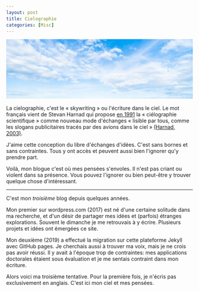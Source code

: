 ```yaml
---
layout: post
title: Cielographie
categories: [Misc]
---
```


![](../media/2020-07-25/sky.jpg)

La cielographie, c'est le « skywriting » ou l'écriture dans le ciel. Le mot français vient de Stevan Harnad qui propose [en 1991]((https://www.southampton.ac.uk/~harnad/Papers/Harnad/harnad90.skywriting.html)) la « ciélographie scientifique » comme
nouveau mode d'échanges « lisible par tous, comme les slogans publicitaires tracés par des avions dans le ciel » [(Harnad, 2003)](https://eprints.soton.ac.uk/257710/1/cielographie.pdf).

J'aime cette conception du libre d'échanges d'idées. C'est sans bornes et sans contraintes. Tous y ont accès et peuvent aussi bien l'ignorer qu'y prendre part.

Voilà, mon blogue c'est où mes pensées s'envoles. Il n'est pas criant ou violent dans sa présence. Vous pouvez l'ignorer ou bien peut-être y trouver quelque chose d'intéressant.

***

C'est mon *troisième* blog depuis quelques années. 

Mon premier sur wordpress.com (2017) est né d'une certaine solitude dans ma recherche, et d'un désir de partager mes idées et (parfois) étranges explorations. Souvent le dimanche je me retrouvais à y écrire. Plusieurs projets et idées ont émergées ce site.

Mon deuxième (2019) a effectué la migration sur cette plateforme Jekyll avec GitHub pages. Je cherchais aussi à trouver ma voix, mais je ne crois pas avoir réussi. Il y avait à l'époque trop de contraintes: mes applications doctorales étaient sous évaluation et je me sentais contraint dans mon écriture. 

Alors voici ma troisième tentative. Pour la première fois, je n'écris pas exclusivement en anglais. C'est ici mon ciel et mes pensées.
